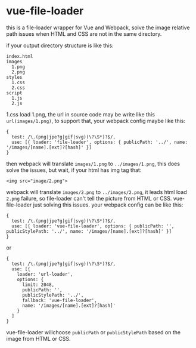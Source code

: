 # vue-file-loader 

this is a file-loader wrapper for Vue and Webpack, solve the image relative path issues when HTML and CSS are not in the same directory.

if your output directory structure is like this:

```
index.html
images
  1.png
  2.png
styles
  1.css
  2.css
script
  1.js
  2.js
```
1.css load 1.png, the url in source code may be write like this `url(images/1.png)`, to support that, your webpack config maybe like this:
```
{ 
  test: /\.(png|jpe?g|gif|svg)(\?\S*)?$/, 
  use: [{ loader: 'file-loader', options: { publicPath: '../', name: '/images/[name].[ext]?[hash]' }]
}
```
then webpack will translate `images/1.png` to `../images/1.png`, this does solve the issues, but wait, if your html has img tag that:
```
<img src="image/2.png">
```
webpack will translate `images/2.png` to `../images/2.png`, it leads html load `2.png` failure, so file-loader can't tell the picture from HTML or CSS.
vue-file-loader just solving this issues. your webpack config can be like this:

```
{ 
  test: /\.(png|jpe?g|gif|svg)(\?\S*)?$/, 
  use: [{ loader: 'vue-file-loader', options: { publicPath: '', publicStylePath: '../', name: '/images/[name].[ext]?[hash]' }]
}
```
or 
```
{ 
  test: /\.(png|jpe?g|gif|svg)(\?\S*)?$/, 
  use: [{ 
    loader: 'url-loader', 
    options: { 
      limit: 2048, 
      publicPath: '', 
      publicStylePath: '../', 
      fallback: 'vue-file-loader',
      name: '/images/[name].[ext]?[hash]' 
    }
  ]
}
```
vue-file-loader willchoose `publicPath` or `publicStylePath` based on the image from HTML or CSS.
